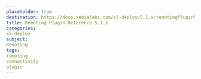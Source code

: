 ```yaml
---
placeholder: true
destination: https://docs.xebialabs.com/xl-deploy/5.1.x/remotingPluginManual.html
title: Remoting Plugin Reference 5.1.x
categories:
xl-deploy
subject:
Remoting
tags:
remoting
connectivity
plugin
---
```

